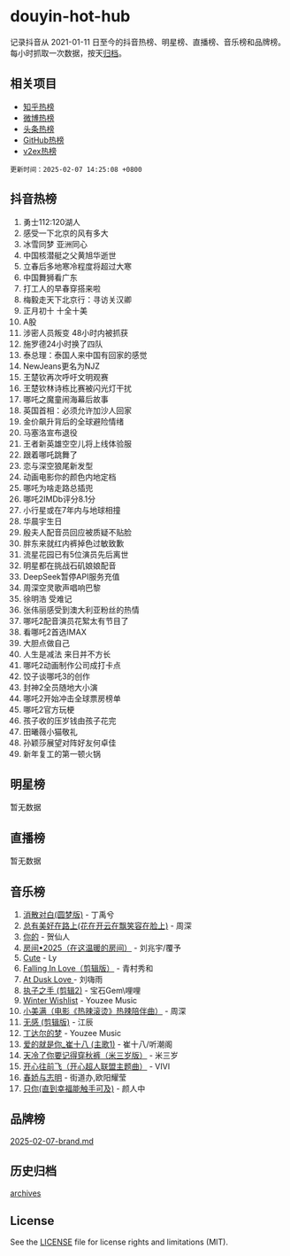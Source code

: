 # douyin-hot-hub

记录抖音从 2021-01-11 日至今的抖音热榜、明星榜、直播榜、音乐榜和品牌榜。每小时抓取一次数据，按天[归档](archives)。

## 相关项目

- [知乎热榜](https://github.com/lonnyzhang423/zhihu-hot-hub)
- [微博热榜](https://github.com/lonnyzhang423/weibo-hot-hub)
- [头条热榜](https://github.com/lonnyzhang423/toutiao-hot-hub)
- [GitHub热榜](https://github.com/lonnyzhang423/github-hot-hub)
- [v2ex热榜](https://github.com/lonnyzhang423/v2ex-hot-hub)


`更新时间：2025-02-07 14:25:08 +0800`

## 抖音热榜

1. 勇士112:120湖人
1. 感受一下北京的风有多大
1. 冰雪同梦 亚洲同心
1. 中国核潜艇之父黄旭华逝世
1. 立春后多地寒冷程度将超过大寒
1. 中国舞狮看广东
1. 打工人的早春穿搭来啦
1. 梅毅走天下北京行：寻访关汉卿
1. 正月初十 十全十美
1. A股
1. 涉密人员叛变 48小时内被抓获
1. 施罗德24小时换了四队
1. 泰总理：泰国人来中国有回家的感觉
1. NewJeans更名为NJZ
1. 王楚钦再次呼吁文明观赛
1. 王楚钦林诗栋比赛被闪光灯干扰
1. 哪吒之魔童闹海幕后故事
1. 英国首相：必须允许加沙人回家
1. 金价飙升背后的全球避险情绪
1. 马塞洛宣布退役
1. 王者新英雄空空儿将上线体验服
1. 跟着哪吒跳舞了
1. 恋与深空狼尾新发型
1. 动画电影你的颜色内地定档
1. 哪吒为啥走路总插兜
1. 哪吒2IMDb评分8.1分
1. 小行星或在7年内与地球相撞
1. 华晨宇生日
1. 殷夫人配音员回应被质疑不贴脸
1. 胖东来就红内裤掉色过敏致歉
1. 流星花园已有5位演员先后离世
1. 明星都在挑战石矶娘娘配音
1. DeepSeek暂停API服务充值
1. 周深空灵歌声唱响巴黎
1. 徐明浩 受难记
1. 张伟丽感受到澳大利亚粉丝的热情
1. 哪吒2配音演员花絮太有节目了
1. 看哪吒2首选IMAX
1. 大胆点做自己
1. 人生是减法 来日并不方长
1. 哪吒2动画制作公司成打卡点
1. 饺子谈哪吒3的创作
1. 封神2全员随地大小演
1. 哪吒2开始冲击全球票房榜单
1. 哪吒2官方玩梗
1. 孩子收的压岁钱由孩子花完
1. 田曦薇小猫敬礼
1. 孙颖莎展望对阵好友何卓佳
1. 新年复工的第一顿火锅

## 明星榜

暂无数据

## 直播榜

暂无数据

## 音乐榜

1. [消散对白(圆梦版)](https://sf5-hl-cdn-tos.douyinstatic.com/obj/tos-cn-ve-2774/og4jB5I5IizzoZVAAAzWgBMAsMDWoArfwBOiFs) - 丁禹兮
1. [总有美好在路上(花在开云在飘笑容在脸上)](https://sf5-hl-cdn-tos.douyinstatic.com/obj/tos-cn-ve-2774/oU5u7NwtfBIvaNhoQBszOvAlRiAoiWAVVyBMq4) - 周深
1. [你的](https://sf5-hl-cdn-tos.douyinstatic.com/obj/tos-cn-ve-2774/oYuIeKf42jB7sEV6B2upMdpYAgfrQWj0FeRegh) - 贺仙人
1. [房间•2025（在这温暖的房间）](https://sf5-hl-cdn-tos.douyinstatic.com/obj/tos-cn-ve-2774/oMzJcnT8BgIetASeBfwfEeBQVNfACiCifhfZP7g) - 刘兆宇/覆予
1. [Cute](https://sf5-hl-cdn-tos.douyinstatic.com/obj/tos-cn-ve-2774/o4IbIzHWKAAB4wsS5qMBRiiAlEBGTpQRNfFvuo) - Ly
1. [Falling In Love（剪辑版）](https://sf5-hl-cdn-tos.douyinstatic.com/obj/tos-cn-ve-2774/o8ajpA8zzgBPahbBIO8AcKGBLJezFCRd1wfP9f) - 青村秀和
1. [ At Dusk  Love ](https://sf5-hl-cdn-tos.douyinstatic.com/obj/tos-cn-ve-2774/o8CrpCf5CaYgI4ZrtQgMQAFEfuGqNnRSDQAPBc) - 刘嗨雨
1. [执子之手 (剪辑2)](https://sf3-cdn-tos.douyinstatic.com/obj/tos-cn-ve-2774/oUoZLQjCc31XzqsBnBQUNgeKtYPBcgbFDwtfcu) - 宝石Gem\哩哩
1. [Winter Wishlist](https://sf5-hl-cdn-tos.douyinstatic.com/obj/tos-cn-ve-2774/oIIgUOeamCFCVAzxN6MFRLIBlLGpUqQxeeHrLE) - Youzee Music
1. [小美满（电影《热辣滚烫》热辣陪伴曲）](https://sf5-hl-cdn-tos.douyinstatic.com/obj/tos-cn-ve-2774/o0GAn2lSgfZIDUgtevCGDQYnFg4CwnrBaxbTZL) - 周深
1. [无感 (剪辑版)](https://sf5-hl-cdn-tos.douyinstatic.com/obj/tos-cn-ve-2774/o0eIsUzJBDlQaQFC5OFlgbMEZC1TFYBftOBn6p) - 江辰
1. [丁达尔的梦](https://sf5-hl-cdn-tos.douyinstatic.com/obj/tos-cn-ve-2774/oMU3WirUZBVQkAC9ccG5P2IQirziZM2RTInUY) - Youzee Music
1. [爱的就是你_崔十八 (主歌1)](https://sf5-hl-cdn-tos.douyinstatic.com/obj/tos-cn-ve-2774/oI5BO5DhFZ6UTcNCnZaOCBLtZ7WIMQGfgnXf5E) - 崔十八/听潮阁
1. [天冷了你要记得穿秋裤（米三岁版）](https://sf5-hl-cdn-tos.douyinstatic.com/obj/tos-cn-ve-2774/oQlIwVIDWiZ6BQilAorS7MA0AgCkQDvcZAdm1) - 米三岁
1. [开心往前飞（开心超人联盟主题曲）](https://sf5-hl-cdn-tos.douyinstatic.com/obj/tos-cn-ve-2774/9d8fb7c82cf1421fb93a9fe925275e0a) - VIVI
1. [春娇与志明](https://sf5-hl-cdn-tos.douyinstatic.com/obj/tos-cn-ve-2774/e530d8fceb7044b39707d7f9ff54add1) - 街道办,欧阳耀莹
1. [只你(直到幸福能触手可及)](https://sf5-hl-cdn-tos.douyinstatic.com/obj/tos-cn-ve-2774/o0lBkRDzFTeaVSUz3ZZSCBVtZ5DIMQGfgmEAuE) - 颜人中

## 品牌榜

[2025-02-07-brand.md](archives/2025-02-07-brand.md)

## 历史归档

[archives](archives)

## License

See the [LICENSE](LICENSE) file for license rights and limitations (MIT).
